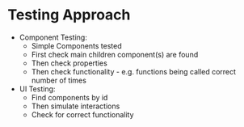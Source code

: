 # Testing Approach
- Component Testing:
  - Simple Components tested
  - First check main children component(s) are found
  - Then check properties
  - Then check functionality - e.g. functions being called correct number of times
- UI Testing:
  - Find components by id
  - Then simulate interactions
  - Check for correct functionality